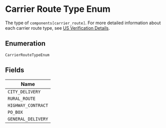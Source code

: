 
# Carrier Route Type Enum

The type of `components[carrier_route]`. For more detailed information about
each carrier route type, see [US Verification Details](#tag/US-Verification-Types).

## Enumeration

`CarrierRouteTypeEnum`

## Fields

| Name |
|  --- |
| `CITY_DELIVERY` |
| `RURAL_ROUTE` |
| `HIGHWAY_CONTRACT` |
| `PO_BOX` |
| `GENERAL_DELIVERY` |

